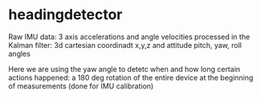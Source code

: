# headingdetector

Raw IMU data: 3 axis accelerations and angle velocities 
processed in the Kalman filter:
3d cartesian coordinadt x,y,z and attitude pitch, yaw, roll angles

Here we are using the yaw angle to detetc when and how long certain actions happened:
a 180 deg rotation of the entire device at the beginning of measurements (done for IMU calibration)


